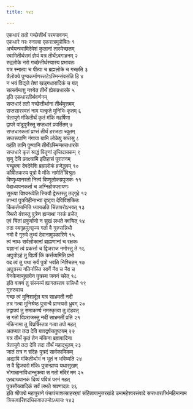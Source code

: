 ```yaml
---
title: १४३

---
```

एकधारं ततो गच्छेत्तीर्थं परमपावनम्  
एकधारे नरः स्नात्वा एकरात्रमुपोषितः १  
अर्चयन्स्वामिदेवेशं कुलानां तारयेच्छतम्  
स्वामितीर्थसमं ज्ञेयं यत्र तीर्थेऽवगाहनम् २  
रुद्रलोके नरो गच्छेत्तीर्थस्यास्य प्रभावतः  
यत्र स्नात्वा च पीत्वा च ब्रह्मलोके च गच्छति ३  
त्रैलोक्ये पुण्यकर्माणस्तटेऽस्मिन्संवसंति हि ४  
न भयं विद्यते तेषां खड्गधारादिकं च यत्  
सत्सर्वमाशु नश्येत तीर्थे ह्येकप्रधारके ५  
इति एकधारतीर्थवर्णनम्  
सप्तधारं ततो गच्छेत्तीर्थानां तीर्थमुत्तमम्  
सप्तसारस्वतं नाम यत्कृते मुनिभिः कृतम् ६  
त्रेतायुगे मंकितीर्थं कृतं मंकि महर्षिणा  
द्वापरे पांडुपुत्रैस्तु सप्तधारं प्रवर्तितम् ७  
सप्तधारकतां प्राप्तं तीर्थं हरजटा च्युतम्  
सप्तरूपाणि गंगाया यामि लोकेषु सप्तसु ८  
वहंति तानि पुण्यानि तीर्थेऽस्मिन्सप्तधारके  
सप्तधारे कृतं श्राद्धं पितॄणां तृप्तिदायकम् ९  
शृणु देवि प्रवक्ष्यामि इतिहासं पुरातनम्  
यच्छ्रुत्वा देवदेवेशि ब्रह्मलोकं व्रजेद्ध्रुवम् १०  
कौषीतकस्य पुत्रो वै मंकि नामेति विश्रुतः  
विष्णुध्यानरतो नित्यं विष्णुलोकप्रपूजकः ११  
वेदाध्ययनकर्ता च अग्निहोत्रपरायणः  
सुरूपा विश्वरूपेति स्त्रियौ द्वेस्तस्तु तद्गृहे १२  
ताभ्यां पुत्रविहीनाभ्यां दृष्ट्वा देविविशंकितः  
किंकर्तव्यमिति ध्यायन्नति चिंतापरोऽभवत् १३  
स्थिरो वंशस्तु पुत्रेण ह्यन्यथा नरकं व्रजेत्  
एवं चिंतां प्रकुर्वाणो न सुखं लभते क्वचित् १४  
तदा स्वगृहमुत्सृज्य गतो वै गुरुसन्निधौ  
नमो वै गुरुवे तुभ्यं देवानामुपकारिणे १५  
त्वं नाथः सर्वलोकानां ब्राह्मणानां च रक्षकः  
यज्ञानां त्वं प्रकर्त्ता च द्विजराज नमोस्तु ते १६  
अपुत्रोऽहं तु विप्रर्षे किं कर्त्तव्यमिति प्रभो  
वद त्वं तु यथा सर्वं पुत्रो भवति निश्चितम् १७  
अपुत्रस्य गतिर्नास्ति स्वर्गे नैव च नैव च  
येनकेनाप्युपायेन पुत्रस्य जननं चरेत् १८  
इति वाक्यं तु संस्मर्य्य ह्यागतस्तव सन्निधौ १९  
गुरुरुवाच  
गच्छ त्वं मुनिशार्दूल यत्र साभ्रमती नदी  
तत्र गत्वा मुनिश्रेष्ठ पुत्रान्वै प्राप्स्यसे ध्रुवम् २०  
तद्वाक्यं तु समाकर्ण्य नमस्कृत्वा तु दंडवत्  
स गतो विप्रराजस्तु नदीं साभ्रमतीं प्रति २१  
मंकिनामा तु विप्रर्षिस्तत्र गत्वा तपो महत्  
अतप्यत तदा देवि यावद्वर्षचतुष्टयम् २२  
यत्र तीर्थं कृतं तेन मंकिना ब्रह्मवादिना  
त्रेतायुगे तदा देवि तदा तीर्थं महाद्भुतम् २३  
जातं तत्र न संदेहः पुत्रदं सार्वकामिकम्  
अद्यापि मंकितीर्थाभं न भूतं न भविष्यति २४  
स वै द्विजवरो मंकिः पुत्रान्प्राप्य यथासुखम्  
भोगान्नानाविधान्भुक्त्वा स गतो मंदिरं मम २५  
एतदाख्यानकं दिव्यं पवित्रं परमं महत्  
पुत्रसौख्यादिकं सर्वं लभते श्रवणादतः २६  
इति श्रीपाद्मे महापुराणे पंचापंचाशत्साहस्र्यां संहितायामुत्तरखंडे उमामहेश्वरसंवादे सप्तधारतीर्थमहिमानाम त्रिचत्वारिंशदधिकशततमोऽध्यायः १४३